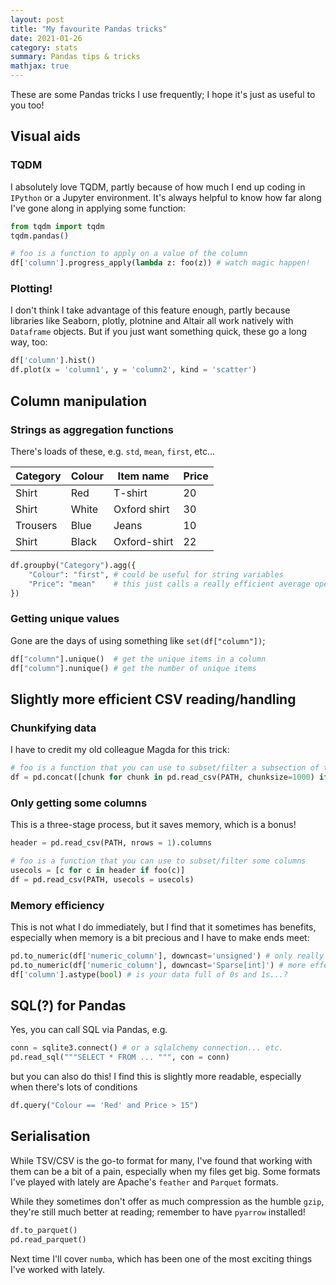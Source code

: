 ```yaml
---
layout: post
title: "My favourite Pandas tricks"
date: 2021-01-26
category: stats
summary: Pandas tips & tricks
mathjax: true
---
```


These are some Pandas tricks I use frequently; I hope it's just as useful to you too!

## Visual aids

### TQDM
I absolutely love TQDM, partly because of how much I end up coding in `IPython` or a Jupyter environment.
It's always helpful to know how far along I've gone along in applying some function:

```python
from tqdm import tqdm
tqdm.pandas()

# foo is a function to apply on a value of the column
df['column'].progress_apply(lambda z: foo(z)) # watch magic happen!
```

### Plotting!
I don't think I take advantage of this feature enough, partly because libraries like Seaborn, plotly, plotnine
and Altair all work natively with `Dataframe` objects. But if you just want something quick, these go a long
way, too:
```python
df['column'].hist() 
df.plot(x = 'column1', y = 'column2', kind = 'scatter')
```

## Column manipulation

### Strings as aggregation functions
There's loads of these, e.g. `std`, `mean`, `first`, etc... 

| Category | Colour  | Item name | Price |
| -------- | ------- | ----------| ----- |
| Shirt    | Red | T-shirt   | 20    |
| Shirt    | White | Oxford shirt   | 30    |
| Trousers   | Blue | Jeans   | 10    |
| Shirt    | Black | Oxford-shirt   | 22   |

```python
df.groupby("Category").agg({
    "Colour": "first", # could be useful for string variables
    "Price": "mean"    # this just calls a really efficient average operation
})
```

### Getting unique values
Gone are the days of using something like `set(df["column"])`; 

```python
df["column"].unique()  # get the unique items in a column
df["column"].nunique() # get the number of unique items
```

## Slightly more efficient CSV reading/handling

### Chunkifying data
I have to credit my old colleague Magda for this trick:
```python
# foo is a function that you can use to subset/filter a subsection of the bigger dataframe
df = pd.concat([chunk for chunk in pd.read_csv(PATH, chunksize=1000) if foo(chunk)])
```

### Only getting some columns
This is a three-stage process, but it saves memory, which is a bonus!
```python
header = pd.read_csv(PATH, nrows = 1).columns

# foo is a function that you can use to subset/filter some columns
usecols = [c for c in header if foo(c)]
df = pd.read_csv(PATH, usecols = usecols) 
```

### Memory efficiency
This is not what I do immediately, but I find that it sometimes has benefits, especially when memory is a
bit precious and I have to make ends meet:

```python
pd.to_numeric(df['numeric_column'], downcast='unsigned') # only really works for positive integers
pd.to_numeric(df['numeric_column'], downcast='Sparse[int]') # more effective with lots of 0s
df['column'].astype(bool) # is your data full of 0s and 1s...?
```

## SQL(?) for Pandas
Yes, you can call SQL via Pandas, e.g.
```python
conn = sqlite3.connect() # or a sqlalchemy connection... etc.
pd.read_sql("""SELECT * FROM ... """, con = conn)
```

but you can also do this! I find this is slightly more readable, especially when there's lots of conditions
```python
df.query("Colour == 'Red' and Price > 15")
```

## Serialisation
While TSV/CSV is the go-to format for many, I've found that working with them can be a bit of a pain,
especially when my files get big. Some formats I've played with lately are Apache's `feather` and `Parquet`
formats. 

While they sometimes don't offer as much compression as the humble `gzip`, they're still much
better at reading; remember to have `pyarrow` installed!
```python
df.to_parquet()
pd.read_parquet()
```  

Next time I'll cover `numba`, which has been one of the most exciting things I've worked with lately.